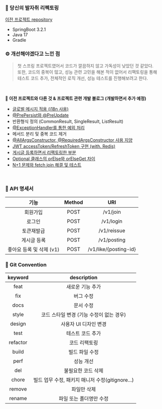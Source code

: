 ### 🐾 당신의 발자취 리펙토링 
[이전 프로젝트 repository](https://github.com/DAHLIACHOI/Foot-Step_Server/tree/main)
- SpringBoot 3.2.1
- Java 17
- Gradle

### ⚙️ 개선해야겠다고 느낀 점
> 첫 스프링 프로젝트였어서 코드가 깔끔하지 않고 가독성이 낮았던 것 같았다. <br>
> 또한, 코드의 중복이 많고, 성능 관련 고민을 해본 적이 없어서 리팩토링을 통해 테스트 코드 추가, 전체적인 로직 개선, 성능 테스트를 진행해보려고 한다.

<br>

<b> 🌱 이전 프로젝트와 다른 것 & 프로젝트 관련 개발 블로그 (개발하면서 추가 예정) </b>
- [글로벌 메시지 적용 (i18n 사용)](https://dahliachoi.tistory.com/105)
- [@PrePersist와 @PreUpdate](https://dahliachoi.tistory.com/111)
- 반환형식 정의 (CommonResult, SingleResult, ListResult)
- [@ExceptionHandler를 통한 예외 처리](https://dahliachoi.tistory.com/106)
- 메서드 분리 및 중복 코드 제거
- [@AllArgsConstructor, @RequiredArgsConstructor 사용 지양](https://dahliachoi.tistory.com/107)
- [JWT accessToken/RefreshToken 구현 (with. Redis)](https://dahliachoi.tistory.com/108)
- [게시글 등록하면서 리팩토링한 부분](https://github.com/DAHLIACHOI/TIL/blob/main/%EA%B0%9C%EB%B0%9C/%EB%A6%AC%ED%8C%A9%ED%86%A0%EB%A7%81/'%EB%8B%B9%EC%8B%A0%EC%9D%98%20%EB%B0%9C%EC%9E%90%EC%B7%A8'%20%EA%B2%8C%EC%8B%9C%EA%B8%80%20%EC%97%85%EB%A1%9C%EB%93%9C%20%EB%A6%AC%ED%8C%A9%ED%86%A0%EB%A7%81.md)
- [Optional 클래스의 orElse와 orElseGet 차이](https://dahliachoi.tistory.com/109)
- [N+1 문제와 fetch join 해결 및 테스트](https://dahliachoi.tistory.com/110)

<br>

### 📄 API 명세서
| 기능 | Method | URI |
| :---: | :---: | :---: |
| 회원가입 | POST | /v1/join |
| 로그인 | POST | /v1/login |
| 토큰재발급 | POST | /v1/reissue |
| 게시글 등록 | POST | /v1/posting |
| 좋아요 등록 및 삭제 (v1) | POST | /v1/like/{posting-id} |


### 🫧 Git Convention
| keyword | description |
| :---:| :---:|
| feat | 새로운 기능 추가 |
| fix | 버그 수정 |
| docs | 문서 수정 |
| style | 코드 스타일 변경 (기능 수정이 없는 경우) |
| design | 사용자 UI 디자인 변경 |
| test | 테스트 코드 추가 |
| refactor | 코드 리팩토링 |
| build | 빌드 파일 수정 |
| perf | 성능 개선 |
| del | 불필요한 코드 삭제 |
| chore | 빌드 업무 수정, 패키지 매니저 수정(gitignore...) |
| remove | 파일만 삭제 |
| rename | 파일 또는 폴더명만 수정 |
